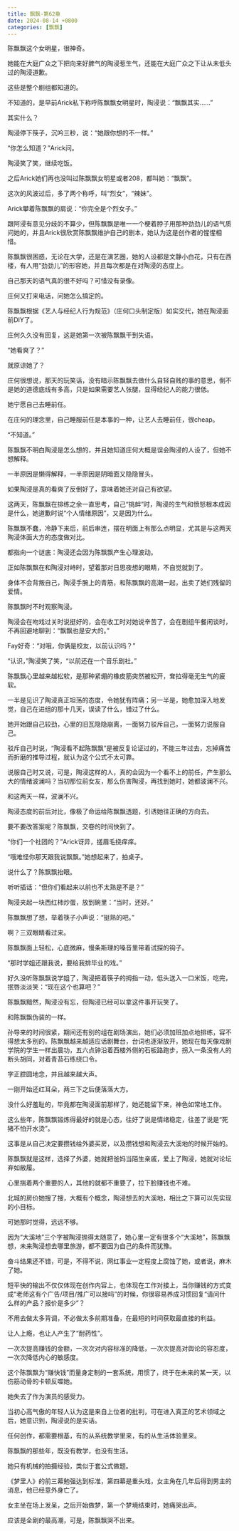 ```yaml
---
title: 飘飘-第62章
date: 2024-08-14 +0800
categories: [飘飘]
---
```


陈飘飘这个女明星，很神奇。

她能在大庭广众之下把向来好脾气的陶浸惹生气，还能在大庭广众之下让从未低头过的陶浸道歉。

这些是整个剧组都知道的。

不知道的，是早前Arick私下称呼陈飘飘女明星时，陶浸说：“飘飘其实……”

其实什么？

陶浸停下筷子，沉吟三秒，说：“她跟你想的不一样。”

“你怎么知道？”Arick问。

陶浸笑了笑，继续吃饭。

之后Arick她们再也没叫过陈飘飘女明星或者208，都叫她：“飘飘”。

这次的风波过后，多了两个称呼，叫“烈女”，“辣妹”。

Arick攀着陈飘飘的肩说：“你完全是个烈女子。”

跟阿浸有意见分歧的不算少，但陈飘飘是唯一一个梗着脖子用那种劲劲儿的语气质问她的，并且Arick很欣赏陈飘飘维护自己的剧本，她认为这是创作者的惺惺相惜。

陈飘飘很困惑，无论在大学，还是在演艺圈，她的人设都是文静小白花，只有在西楼，有人用“劲劲儿”的形容她，并且每次都是在对陶浸的态度上。

自己那天的语气真的很不好吗？可惜没有录像。

庄何又打来电话，问她怎么搞定的。

陈飘飘根据《艺人与经纪人行为规范》（庄何口头制定版）如实交代，她在陶浸面前DIY了。

庄何久久没有回复，这是她第一次被陈飘飘干到失语。

“她看爽了？”

就原谅她了？

庄何很想说，那天的玩笑话，没有暗示陈飘飘去做什么自轻自贱的事的意思，倒不是她的道德底线有多高，只是如果需要艺人张腿，显得经纪人的能力很低。

她宁愿自己去睡前任。

在庄何的理念里，自己睡服前任是本事的一种，让艺人去睡前任，很cheap。

“不知道。”

陈飘飘不明白陶浸是怎么想的，并且她知道庄何大概是误会陶浸的人设了，但她不想解释。

一半原因是懒得解释，一半原因是阴暗面又隐隐冒头。

如果陶浸是真的看爽了反倒好了，意味着她还对自己有欲望。

这两天，陈飘飘在排练之余一直思考，自己“挑衅”时，陶浸的生气和愤怒根本成因是什么，她道歉时说“个人情绪原因”，又是因为什么。

陈飘飘不蠢，冷静下来后，前后串连，摆在明面上有那么点明显，尤其是与这两天陶浸体面大方的态度做对比。

都指向一个谜底：陶浸还会因为陈飘飘产生心理波动。

正如陈飘飘在和陶浸对峙时，望着那对日思夜想的眼睛，不自觉就到了。

身体不会背叛自己，陶浸手腕上的青筋，和陈飘飘的高潮一起，出卖了她们残留的爱情。

陈飘飘时不时观察陶浸。

陶浸会在吻戏过关时说挺好的，会在收工时对她说辛苦了，会在剧组午餐闲谈时，不再回避地聊到：“飘飘也是安大的。”

Fay好奇：“对哦，你俩是校友，以前认识吗？”

“认识，”陶浸笑了笑，“以前还在一个音乐剧社。”

陈飘飘心里越来越松软，是那种紧绷的橡皮筋突然被松开，耷拉得毫无生气的疲软。

一半是见识了陶浸真正坦荡的态度，令她犹有阵痛；另一半是，她愈加深入地发觉，自己在进组的那十几天，误读了什么，错过了什么。

她开始跟自己较劲，心里的旧瓦隐隐崩离，一面努力驳斥自己，一面努力说服自己。

驳斥自己时说，“陶浸看不起陈飘飘”是被反复论证过的，不能三年过去，忘掉痛苦而折磨的推导过程，就认为这个公式不太可靠。

说服自己时又说，可是，陶浸这样的人，真的会因为一个看不上的前任，产生那么大的情绪波澜吗？当初那位前女友，那么伤害陶浸，再找到她时，她都波澜不兴。

和这两天一样，波澜不兴。

陶浸态度的前后对比，像极了命运给陈飘飘透题，引诱她往正确的方向去。

要不要改答案呢？陈飘飘，交卷的时间快到了。

“你们一个社团的？”Arick讶异，搓眉毛挠痒痒。

“哦难怪你那天跟我说飘飘。”她想起来了，拍桌子。

说什么了？陈飘飘抬眼。

听听插话：“但你们看起来以前也不太熟是不是？”

陶浸夹起一块西红柿炒蛋，放到碗里：“当时，还好。”

陈飘飘想了想，举着筷子小声说：“挺熟的吧。”

啊？三双眼睛看过来。

陈飘飘面上轻松，心底微麻，慢条斯理的嗓音里带着试探的钩子。

“那时学姐还跟我说，要给我排毕业的戏。”

好久没听陈飘飘说学姐了，陶浸把着筷子的拇指一动，低头送入一口米饭，吃完，抿唇淡淡笑：“现在这个也算吧？”

陈飘飘黯然，陶浸没有忘，但陶浸已经可以拿这件事开玩笑了。

和陈飘飘伪装的一样。

孙导来的时间很紧，期间还有别的组在剧场演出，她们必须加班加点地排练，容不得想太多别的。陈飘飘越来越适应话剧舞台，台词也逐渐放开，她现在每天像戏剧学院的学生一样出晨功，五六点钟沿着西楼外侧的石板路跑步，拐入一条没有人的断头胡同，对着青苔石练绕口令。

字正腔圆地念，并且越来越大声。

一刚开始还红耳朵，两三下之后便落落大方。

没什么好羞耻的，毕竟都在陶浸面前那样了，她还能留下来，神色如常地工作。

这么些年，陈飘飘锻炼得最好的就是心态，往好了说是情绪稳定，往差了说是“死猪不怕开水烫”。

这事是从自己决定要攒钱给外婆买房，以及攒钱想和陶浸去大溪地的时候开始的。

陈飘飘就是这样，选择了外婆，她就把爸妈当陌生亲戚，爱上了陶浸，她就对论坛弃如敝履。

心里揣着两个重要的人，其他的就都不重要了，拉下脸赚钱也不难。

北城的房价她搜了搜，大概有个概念，陶浸想去的大溪地，相比之下算可以先实现的小目标。

可她那时觉得，远远不够。

因为“大溪地”三个字被陶浸抛得太随意了，她心里一定有很多个“大溪地”，陈飘飘想，未来陶浸想去哪里旅游，都不要因为自己的条件而犹豫。

奋斗结果还不错，可是，不得不说，网红事业一定程度上腐蚀了她，或者说，麻木了她。

短平快的输出不仅仅体现在创作内容上，也体现在工作对接上，当你赚钱的方式变成“老师这有个广告/项目/推广可以接吗”的时候，你很容易养成习惯回复“请问什么样的产品？报价是多少”？

不用去做太多背调，不必做太多前期准备，在最短的时间获取最直接的利益。

让人上瘾，也让人产生了“耐药性”。

一次次提高赚钱的金额，一次次对内容标准的降低，一次次提高对舆论的容忍度，一次次降低内心的敏感度。

这个陈飘飘为“赚快钱”而量身定制的一套系统，用惯了，终于在未来的某一天，以伤筋动骨的卡顿反噬她。

她失去了作为演员的感受力。

当初心高气傲的年轻人认为这是来自上位者的批判，可在进入真正的艺术领域之后，她意识到，陶浸说的是实话。

任何创作，都需要根基，有的从系统教学里来，有的从生活体验里来。

陈飘飘的那些年，既没有教学，也没有生活。

她只有机械的拍摄经验，类似于套公式做题。

《梦里人》的前三幕勉强达到标准，第四幕是重头戏，女主角在几年后得到男主的消息，他已经意外身亡了。

女主坐在场上发呆，之后开始做梦，第一个梦境结束时，她痛哭出声。

应该是全剧的最高潮，可是，陈飘飘哭不出来。

